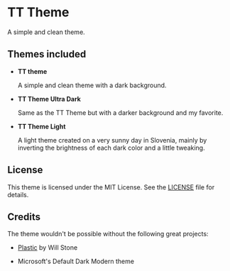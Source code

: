 # TT Theme

A simple and clean theme.

## Themes included

- **TT theme**
  
    A simple and clean theme with a dark background.

- **TT Theme Ultra Dark**
    
    Same as the TT Theme but with a darker background and my favorite.

- **TT Theme Light**

    A light theme created on a very sunny day in Slovenia, mainly by inverting the brightness of each dark color and a little tweaking.


## License

This theme is licensed under the MIT License. See the [LICENSE](LICENSE) file for details.

## Credits

The theme wouldn't be possible without the following great projects:

- [Plastic](https://marketplace.visualstudio.com/items?itemName=will-stone.plastic) by Will Stone

- Microsoft's Default Dark Modern theme